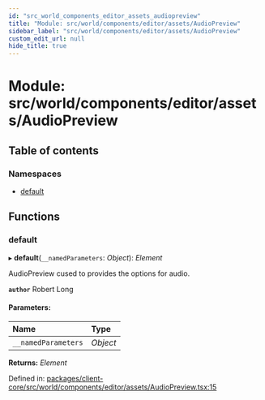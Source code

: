```yaml
---
id: "src_world_components_editor_assets_audiopreview"
title: "Module: src/world/components/editor/assets/AudioPreview"
sidebar_label: "src/world/components/editor/assets/AudioPreview"
custom_edit_url: null
hide_title: true
---
```


# Module: src/world/components/editor/assets/AudioPreview

## Table of contents

### Namespaces

- [default](src_world_components_editor_assets_audiopreview.default.md)

## Functions

### default

▸ **default**(`__namedParameters`: *Object*): *Element*

AudioPreview cused to provides the options for audio.

**`author`** Robert Long

#### Parameters:

Name | Type |
:------ | :------ |
`__namedParameters` | *Object* |

**Returns:** *Element*

Defined in: [packages/client-core/src/world/components/editor/assets/AudioPreview.tsx:15](https://github.com/xr3ngine/xr3ngine/blob/716a06460/packages/client-core/src/world/components/editor/assets/AudioPreview.tsx#L15)
